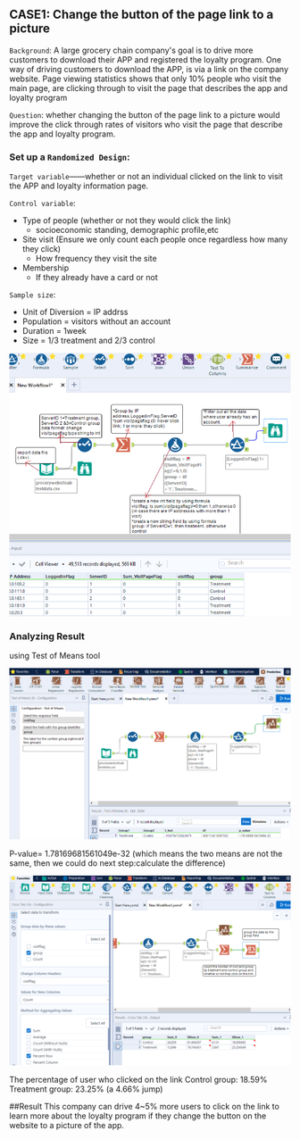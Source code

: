## CASE1: Change the button of the page link to a picture
`Background`: A large grocery chain company's goal is to drive more customers to download their APP and registered the loyalty program. One way of driving customers to download the APP, is via a link on the company website. Page viewing statistics shows that only 10% people who visit the main page, are clicking through to visit the page that describes the app and loyalty program

`Question`: whether changing the button of the page link to a picture would improve the click through rates of visitors who visit the page that describe the app and loyalty program.

### Set up a `Randomized Design`:

`Target variable`——whether or not an individual clicked on the link to visit the APP and loyalty information page.

`Control variable`:
* Type of people (whether or not they would click the link)
  * socioeconomic standing, demographic profile,etc
* Site visit (Ensure we only count each people once regardless how many they click)
  * How frequency they visit the site
* Membership
  * If they already have a card or not

`Sample size`:
* Unit of Diversion = IP addrss
* Population = visitors without an account
* Duration = 1week
* Size = 1/3 treatment and 2/3 control

![](https://github.com/casper-7/A-B-testing-projects/blob/master/case1_image/case1.png)

### Analyzing Result
using Test of Means tool

![](https://github.com/casper-7/A-B-testing-projects/blob/master/case1_image/case1-1.png)

P-value= 1.78169681561049e-32 (which means the two means are not the same, then we could do next step:calculate the difference)

![](https://github.com/casper-7/A-B-testing-projects/blob/master/case1_image/case1-2.png)

The percentage of user who clicked on the link 
Control group: 18.59%
Treatment group: 23.25%
(a 4.66% jump)

##Result
This company can drive 4~5% more users to click on the link to learn more about the loyalty program if they change the button on the website to a picture of the app.
